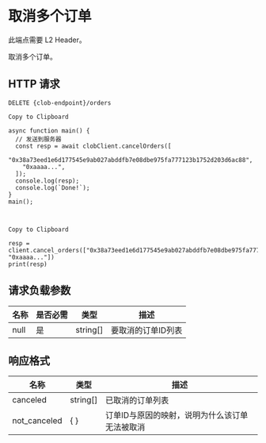 # 取消多个订单

此端点需要 L2 Header。

取消多个订单。

## HTTP 请求

`DELETE {clob-endpoint}/orders`


    Copy to Clipboard

    async function main() {
      // 发送到服务器
      const resp = await clobClient.cancelOrders([
        "0x38a73eed1e6d177545e9ab027abddfb7e08dbe975fa777123b1752d203d6ac88",
        "0xaaaa...",
      ]);
      console.log(resp);
      console.log(`Done!`);
    }
    main();



    Copy to Clipboard

    resp = client.cancel_orders(["0x38a73eed1e6d177545e9ab027abddfb7e08dbe975fa777123b1752d203d6ac88", "0xaaaa..."])
    print(resp)


## 请求负载参数

名称 | 是否必需 | 类型 | 描述
---|---|---|---
null | 是 | string[] | 要取消的订单ID列表

## 响应格式

名称 | 类型 | 描述
---|---|---
canceled | string[] | 已取消的订单列表
not_canceled | { } | 订单ID与原因的映射，说明为什么该订单无法被取消
